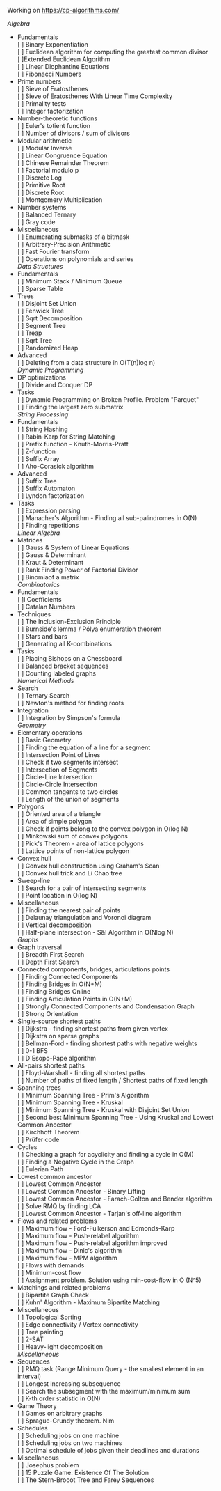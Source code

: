 Working on https://cp-algorithms.com/

*Algebra*  
 - Fundamentals  
   [ ] Binary Exponentiation  
   [ ] Euclidean algorithm for computing the greatest common divisor  
   [ ]Extended Euclidean Algorithm  
   [ ] Linear Diophantine Equations  
   [ ] Fibonacci Numbers  
 - Prime numbers  
   [ ] Sieve of Eratosthenes  
   [ ] Sieve of Eratosthenes With Linear Time Complexity  
   [ ] Primality tests  
   [ ] Integer factorization  
 - Number-theoretic functions  
   [ ] Euler's totient function  
   [ ] Number of divisors / sum of divisors  
 - Modular arithmetic  
   [ ] Modular Inverse  
   [ ] Linear Congruence Equation  
   [ ] Chinese Remainder Theorem  
   [ ] Factorial modulo p  
   [ ] Discrete Log  
   [ ] Primitive Root  
   [ ] Discrete Root  
   [ ] Montgomery Multiplication  
 - Number systems  
   [ ] Balanced Ternary  
   [ ] Gray code  
 - Miscellaneous  
   [ ] Enumerating submasks of a bitmask  
   [ ] Arbitrary-Precision Arithmetic  
   [ ] Fast Fourier transform  
   [ ] Operations on polynomials and series  
*Data Structures*  
 - Fundamentals  
   [ ] Minimum Stack / Minimum Queue  
   [ ] Sparse Table  
 - Trees  
   [ ] Disjoint Set Union  
   [ ] Fenwick Tree  
   [ ] Sqrt Decomposition  
   [ ] Segment Tree  
   [ ] Treap  
   [ ] Sqrt Tree  
   [ ] Randomized Heap  
 - Advanced  
   [ ] Deleting from a data structure in O(T(n)log n)  
*Dynamic Programming*  
 - DP optimizations  
   [ ] Divide and Conquer DP  
 - Tasks  
   [ ] Dynamic Programming on Broken Profile. Problem "Parquet"  
   [ ] Finding the largest zero submatrix  
*String Processing*  
 - Fundamentals  
   [ ] String Hashing  
   [ ] Rabin-Karp for String Matching  
   [ ] Prefix function - Knuth-Morris-Pratt  
   [ ] Z-function  
   [ ] Suffix Array  
   [ ] Aho-Corasick algorithm  
 - Advanced  
   [ ] Suffix Tree  
   [ ] Suffix Automaton  
   [ ] Lyndon factorization  
 - Tasks  
   [ ] Expression parsing  
   [ ] Manacher's Algorithm - Finding all sub-palindromes in O(N)  
   [ ] Finding repetitions  
*Linear Algebra*  
 - Matrices  
   [ ] Gauss & System of Linear Equations  
   [ ] Gauss & Determinant  
   [ ] Kraut & Determinant  
   [ ] Rank  Finding Power of Factorial Divisor  
   [ ] Binomiaof a matrix  
*Combinatorics*  
 - Fundamentals  
   [ ]l Coefficients  
   [ ] Catalan Numbers  
 - Techniques  
   [ ] The Inclusion-Exclusion Principle  
   [ ] Burnside's lemma / Pólya enumeration theorem  
   [ ] Stars and bars  
   [ ] Generating all K-combinations  
 - Tasks  
   [ ] Placing Bishops on a Chessboard  
   [ ] Balanced bracket sequences  
   [ ] Counting labeled graphs  
*Numerical Methods*  
 - Search  
   [ ] Ternary Search  
   [ ] Newton's method for finding roots  
 - Integration  
   [ ] Integration by Simpson's formula  
*Geometry*  
 - Elementary operations  
   [ ] Basic Geometry  
   [ ] Finding the equation of a line for a segment  
   [ ] Intersection Point of Lines  
   [ ] Check if two segments intersect  
   [ ] Intersection of Segments  
   [ ] Circle-Line Intersection  
   [ ] Circle-Circle Intersection  
   [ ] Common tangents to two circles  
   [ ] Length of the union of segments  
 - Polygons  
   [ ] Oriented area of a triangle  
   [ ] Area of simple polygon  
   [ ] Check if points belong to the convex polygon in O(log N)  
   [ ] Minkowski sum of convex polygons  
   [ ] Pick's Theorem - area of lattice polygons  
   [ ] Lattice points of non-lattice polygon  
 - Convex hull  
   [ ] Convex hull construction using Graham's Scan  
   [ ] Convex hull trick and Li Chao tree  
 - Sweep-line  
   [ ] Search for a pair of intersecting segments  
   [ ] Point location in O(log N)  
 - Miscellaneous  
   [ ] Finding the nearest pair of points  
   [ ] Delaunay triangulation and Voronoi diagram  
   [ ] Vertical decomposition  
   [ ] Half-plane intersection - S&I Algorithm in O(Nlog N)  
*Graphs*  
- Graph traversal  
   [ ] Breadth First Search  
   [ ] Depth First Search  
- Connected components, bridges, articulations points  
   [ ] Finding Connected Components  
   [ ] Finding Bridges in O(N+M)  
   [ ] Finding Bridges Online  
   [ ] Finding Articulation Points in O(N+M)  
   [ ] Strongly Connected Components and Condensation Graph  
   [ ] Strong Orientation  
- Single-source shortest paths  
   [ ] Dijkstra - finding shortest paths from given vertex  
   [ ] Dijkstra on sparse graphs  
   [ ] Bellman-Ford - finding shortest paths with negative weights  
   [ ] 0-1 BFS  
   [ ] D´Esopo-Pape algorithm  
- All-pairs shortest paths  
   [ ] Floyd-Warshall - finding all shortest paths  
   [ ] Number of paths of fixed length / Shortest paths of fixed length  
- Spanning trees  
   [ ] Minimum Spanning Tree - Prim's Algorithm  
   [ ] Minimum Spanning Tree - Kruskal  
   [ ] Minimum Spanning Tree - Kruskal with Disjoint Set Union  
   [ ] Second best Minimum Spanning Tree - Using Kruskal and Lowest Common Ancestor  
   [ ] Kirchhoff Theorem  
   [ ] Prüfer code  
- Cycles  
   [ ] Checking a graph for acyclicity and finding a cycle in O(M)  
   [ ] Finding a Negative Cycle in the Graph  
   [ ] Eulerian Path  
- Lowest common ancestor  
   [ ] Lowest Common Ancestor  
   [ ] Lowest Common Ancestor - Binary Lifting  
   [ ] Lowest Common Ancestor - Farach-Colton and Bender algorithm  
   [ ] Solve RMQ by finding LCA  
   [ ] Lowest Common Ancestor - Tarjan's off-line algorithm  
- Flows and related problems  
   [ ] Maximum flow - Ford-Fulkerson and Edmonds-Karp  
   [ ] Maximum flow - Push-relabel algorithm  
   [ ] Maximum flow - Push-relabel algorithm improved  
   [ ] Maximum flow - Dinic's algorithm  
   [ ] Maximum flow - MPM algorithm  
   [ ] Flows with demands  
   [ ] Minimum-cost flow  
   [ ] Assignment problem. Solution using min-cost-flow in O (N^5)  
- Matchings and related problems  
   [ ] Bipartite Graph Check  
   [ ] Kuhn' Algorithm - Maximum Bipartite Matching  
- Miscellaneous  
   [ ] Topological Sorting  
   [ ] Edge connectivity / Vertex connectivity  
   [ ] Tree painting  
   [ ] 2-SAT  
   [ ] Heavy-light decomposition  
*Miscellaneous*  
- Sequences  
   [ ] RMQ task (Range Minimum Query - the smallest element in an interval)  
   [ ] Longest increasing subsequence  
   [ ] Search the subsegment with the maximum/minimum sum  
   [ ] K-th order statistic in O(N)  
- Game Theory  
   [ ] Games on arbitrary graphs  
   [ ] Sprague-Grundy theorem. Nim  
- Schedules  
   [ ] Scheduling jobs on one machine  
   [ ] Scheduling jobs on two machines  
   [ ] Optimal schedule of jobs given their deadlines and durations  
- Miscellaneous  
   [ ] Josephus problem  
   [ ] 15 Puzzle Game: Existence Of The Solution  
   [ ] The Stern-Brocot Tree and Farey Sequences  
